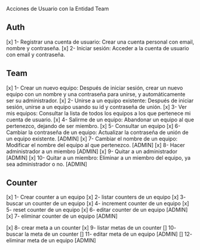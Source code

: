 Acciones de Usuario con la Entidad Team

## Auth

[x] 1- Registrar una cuenta de usuario: Crear una cuenta personal con email, nombre y contraseña.
[x] 2- Iniciar sesión: Acceder a la cuenta de usuario con email y contraseña.

## Team

[x] 1- Crear un nuevo equipo: Después de iniciar sesión, crear un nuevo equipo con un nombre y una contraseña para unirse, y automáticamente ser su administrador.
[x] 2- Unirse a un equipo existente: Después de iniciar sesión, unirse a un equipo usando su id y contraseña de unión.
[x] 3- Ver mis equipos: Consultar la lista de todos los equipos a los que pertenece mi cuenta de usuario.
[x] 4- Salirme de un equipo: Abandonar un equipo al que pertenezco, dejando de ser miembro.
[x] 5- Consultar un equipo
[x] 6- Cambiar la contraseña de un equipo: Actualizar la contraseña de unión de un equipo existente. [ADMIN]
[x] 7- Cambiar el nombre de un equipo: Modificar el nombre del equipo al que pertenezco. [ADMIN]
[x] 8- Hacer administrador a un miembro [ADMIN]
[x] 9- Quitar a un administrador [ADMIN]
[x] 10- Quitar a un miembro: Eliminar a un miembro del equipo, ya sea administrador o no. [ADMIN]

## Counter

[x] 1- Crear counter a un equipo
[x] 2- listar counters de un equipo
[x] 3- buscar un counter de un equipo
[x] 4- increment counter de un equipo
[x] 5- reset counter de un equipo
[x] 6- editar counter de un equipo [ADMIN]
[x] 7- eliminar counter de un equipo [ADMIN]

[x] 8- crear meta a un counter
[x] 9- listar metas de un counter
[] 10- buscar la meta de un counter
[] 11- editar meta de un equipo [ADMIN]
[] 12- eliminar meta de un equipo [ADMIN]
